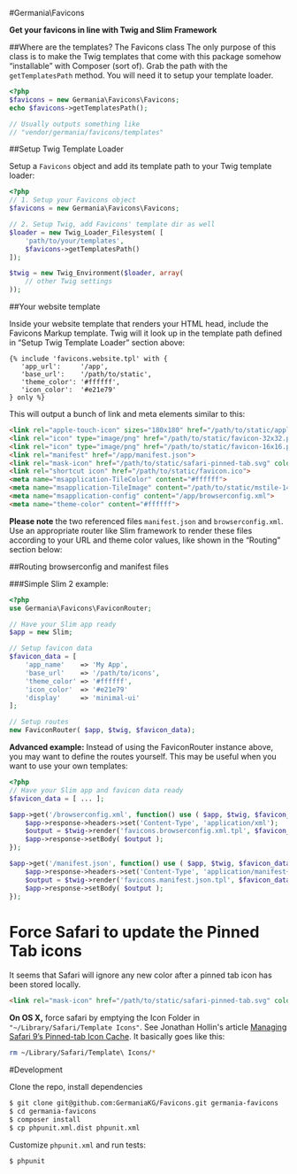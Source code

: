 #Germania\Favicons

**Get your favicons in line with Twig and Slim Framework**


##Where are the templates? The Favicons class
The only purpose of this class is to make the Twig templates that come with this package somehow “installable” with Composer (sort of). Grab the path with the `getTemplatesPath` method. You will need it to setup your template loader. 

```php
<?php
$favicons = new Germania\Favicons\Favicons;
echo $favicons->getTemplatesPath();

// Usually outputs something like
// "vendor/germania/favicons/templates"
```


##Setup Twig Template Loader

Setup a `Favicons` object and add its template path to your Twig template loader:

```php
<?php
// 1. Setup your Favicons object
$favicons = new Germania\Favicons\Favicons;

// 2. Setup Twig, add Favicons' template dir as well
$loader = new Twig_Loader_Filesystem( [
    'path/to/your/templates',
    $favicons->getTemplatesPath()
]);

$twig = new Twig_Environment($loader, array(
    // other Twig settings
));
```


##Your website template

Inside your website template that renders your HTML head, include the Favicons Markup template. Twig will it look up in the template path defined in “Setup Twig Template Loader” section above:

```twig
{% include 'favicons.website.tpl' with { 
   'app_url':     '/app', 
   'base_url':    '/path/to/static', 
   'theme_color': '#ffffff',
   'icon_color':  '#e21e79'
} only %}
```

This will output a bunch of link and meta elements similar to this:

```html
<link rel="apple-touch-icon" sizes="180x180" href="/path/to/static/apple-touch-icon.png">
<link rel="icon" type="image/png" href="/path/to/static/favicon-32x32.png" sizes="32x32">
<link rel="icon" type="image/png" href="/path/to/static/favicon-16x16.png" sizes="16x16">
<link rel="manifest" href="/app/manifest.json">
<link rel="mask-icon" href="/path/to/static/safari-pinned-tab.svg" color="#e21e79">
<link rel="shortcut icon" href="/path/to/static/favicon.ico">
<meta name="msapplication-TileColor" content="#ffffff">
<meta name="msapplication-TileImage" content="/path/to/static/mstile-144x144.png">
<meta name="msapplication-config" content="/app/browserconfig.xml">
<meta name="theme-color" content="#ffffff">
```



**Please note** the two referenced files `manifest.json` and `browserconfig.xml`. Use an appropriate router like Slim framework to render these files according to your URL and theme color values, like shown in the “Routing” section below:


##Routing browserconfig and manifest files

###Simple Slim 2 example:

```php
<?php
use Germania\Favicons\FaviconRouter;

// Have your Slim app ready
$app = new Slim;

// Setup favicon data
$favicon_data = [
	'app_name'    => 'My App',
	'base_url'    => '/path/to/icons',
	'theme_color' => '#ffffff',
	'icon_color'  => '#e21e79'
	'display'     => 'minimal-ui'
];

// Setup routes 
new FaviconRouter( $app, $twig, $favicon_data);

```

**Advanced example:** Instead of using the FaviconRouter instance above, you may want to define the routes yourself.
This may be useful when you want to use your own templates:

```php
<?php
// Have your Slim app and favicon data ready
$favicon_data = [ ... ];

$app->get('/browserconfig.xml', function() use ( $app, $twig, $favicon_data ) {
    $app->response->headers->set('Content-Type', 'application/xml');
    $output = $twig->render('favicons.browserconfig.xml.tpl', $favicon_data);
    $app->response->setBody( $output );
});

$app->get('/manifest.json', function() use ( $app, $twig, $favicon_data ) {
    $app->response->headers->set('Content-Type', 'application/manifest+json');
    $output = $twig->render('favicons.manifest.json.tpl', $favicon_data);
    $app->response->setBody( $output );
});
```

# Force Safari to update the Pinned Tab icons

It seems that Safari will ignore any new color after a pinned tab icon has been stored locally.

```html
<link rel="mask-icon" href="/path/to/static/safari-pinned-tab.svg" color="#e21e79">
```

**On OS X,** force safari by emptying the Icon Folder in `"~/Library/Safari/Template Icons"`. See Jonathan Hollin's article [Managing Safari 9’s Pinned-tab Icon Cache](https://www.perpetual-beta.org/weblog/managing-safari-9s-pinned-tab-cache.html). It basically goes like this:

```bash
rm ~/Library/Safari/Template\ Icons/*
```

#Development

Clone the repo, install dependencies

```bash
$ git clone git@github.com:GermaniaKG/Favicons.git germania-favicons
$ cd germania-favicons
$ composer install
$ cp phpunit.xml.dist phpunit.xml
```

Customize `phpunit.xml` and run tests:

```bash
$ phpunit
```








